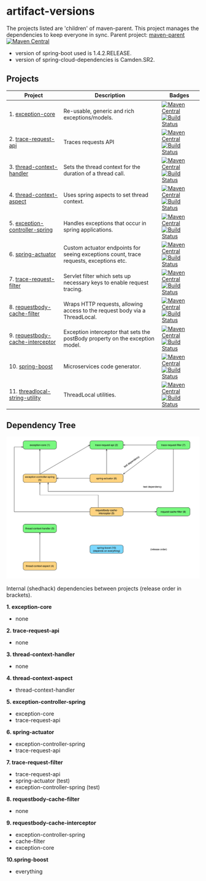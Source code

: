 # artifact-versions

The projects listed are 'children' of maven-parent. This project manages the dependencies to keep everyone in sync.
Parent project: [maven-parent](https://github.com/imamchishty/maven-parent) [![Maven Central](https://maven-badges.herokuapp.com/maven-central/com.shedhack.maven/maven-parent/badge.svg?style=plastic)](https://maven-badges.herokuapp.com/maven-central/com.shedhack.maven/maven-parent)

- version of spring-boot used is 1.4.2.RELEASE.
- version of spring-cloud-dependencies is Camden.SR2.

## Projects

| Project                                                                                           | Description                                                                                 | Badges |
|---------------------------------------------------------------------------------------------------|---------------------------------------------------------------------------------------------|---------------------------------------------------------------------------------------------------------------------------------------------------------------------------------------------------------------------------------------------------------------------------------------------------------------------------------------------------------------------------------------------------------------------------------------------------------------------------------------------------------------------------------------------------------------------------------------|
| 1. [exception-core](https://github.com/imamchishty/exception-core)                                | Re-usable, generic and rich exceptions/models.                                              |[![Maven Central](https://maven-badges.herokuapp.com/maven-central/com.shedhack.exception/exception-core/badge.svg?style=plastic)](https://maven-badges.herokuapp.com/maven-central/com.shedhack.exception/exception-core)                           [![Build Status](https://travis-ci.org/imamchishty/exception-core.svg?branch=master "Travis CI")](https://travis-ci.org/imamchishty/exception-core)                                                                   |
| 2. [trace-request-api](https://github.com/imamchishty/trace-request-api)                          | Traces requests API                                                                         |[![Maven Central](https://maven-badges.herokuapp.com/maven-central/com.shedhack.trace/trace-request-api/badge.svg?style=plastic)](https://maven-badges.herokuapp.com/maven-central/com.shedhack.trace/trace-request-api)                             [![Build Status](https://travis-ci.org/imamchishty/trace-request-api.svg?branch=master "trace-request-api")](https://travis-ci.org/imamchishty/trace-request-api)                                                   |
| 3. [thread-context-handler](https://github.com/imamchishty/thread-context-handler)                | Sets the thread context for the duration of a thread call.                                  |[![Maven Central](https://maven-badges.herokuapp.com/maven-central/com.shedhack.thread/thread-context-handler/badge.svg?style=plastic)](https://maven-badges.herokuapp.com/maven-central/com.shedhack.thread/thread-context-handler)                 [![Build Status](https://travis-ci.org/imamchishty/thread-context-handler.svg?branch=master "thread-context-aspect")](https://travis-ci.org/imamchishty/thread-context-handler)                               |
| 4. [thread-context-aspect](https://github.com/imamchishty/thread-context-aspect)                  | Uses spring aspects to set thread context.                                                  |[![Maven Central](https://maven-badges.herokuapp.com/maven-central/com.shedhack.thread/thread-context-aspect/badge.svg?style=plastic)](https://maven-badges.herokuapp.com/maven-central/com.shedhack.thread/thread-context-aspect)                   [![Build Status](https://travis-ci.org/imamchishty/thread-context-aspect.svg?branch=master "JMC threads list")](https://travis-ci.org/imamchishty/thread-context-aspect)                                       |
| 5. [exception-controller-spring](https://github.com/imamchishty/exception-controller-spring)      | Handles exceptions that occur in spring applications.                                       |[![Maven Central](https://maven-badges.herokuapp.com/maven-central/com.shedhack.exception/exception-controller-spring/badge.svg?style=plastic)](https://maven-badges.herokuapp.com/maven-central/com.shedhack.exception/exception-controller-spring) [![Build Status](https://travis-ci.org/imamchishty/exception-controller-spring.svg?branch=master "exception-controller-spring")](https://travis-ci.org/imamchishty/exception-controller-spring)           |
| 6. [spring-actuator](https://github.com/imamchishty/spring-actuator)                              | Custom actuator endpoints for seeing exceptions count, trace requests, exceptions etc.      |[![Maven Central](https://maven-badges.herokuapp.com/maven-central/com.shedhack.spring/spring-actuator/badge.svg?style=plastic)](https://maven-badges.herokuapp.com/maven-central/com.shedhack.spring/spring-actuator)                               [![Build Status](https://travis-ci.org/imamchishty/spring-actuator.svg?branch=master "Travis CI")](https://travis-ci.org/imamchishty/spring-actuator)                                                                |
| 7. [trace-request-filter](https://github.com/imamchishty/trace-request-filter)                    | Servlet filter which sets up necessary keys to enable request tracing.                      |[![Maven Central](https://maven-badges.herokuapp.com/maven-central/com.shedhack.trace/trace-request-filter/badge.svg?style=plastic)](https://maven-badges.herokuapp.com/maven-central/com.shedhack.trace/trace-request-filter)                       [![Build Status](https://travis-ci.org/imamchishty/trace-request-filter.svg?branch=master "filter-request-filter")](https://travis-ci.org/imamchishty/trace-request-filter)                                   |
| 8. [requestbody-cache-filter](https://github.com/imamchishty/requestbody-cache-filter)            | Wraps HTTP requests, allowing access to the request body via a ThreadLocal.                 |[![Maven Central](https://maven-badges.herokuapp.com/maven-central/com.shedhack.requestbody/cache-filter/badge.svg?style=plastic)](https://maven-badges.herokuapp.com/maven-central/com.shedhack.requestbody/cache-filter)                           [![Build Status](https://travis-ci.org/imamchishty/requestbody-cache-filter.svg?branch=master "requestbody-cache-filter")](https://travis-ci.org/imamchishty/requestbody-cache-filter)                       |
| 9. [requestbody-cache-interceptor](https://github.com/imamchishty/requestbody-cache-interceptor)  | Exception interceptor that sets the postBody property on the exception model.               |[![Maven Central](https://maven-badges.herokuapp.com/maven-central/com.shedhack.requestbody/cache-interceptor/badge.svg?style=plastic)](https://maven-badges.herokuapp.com/maven-central/com.shedhack.requestbody/cache-interceptor)                 [![Build Status](https://travis-ci.org/imamchishty/requestbody-cache-interceptor.svg?branch=master "requestbody-cache-filter")](https://travis-ci.org/imamchishty/requestbody-cache-interceptor)        |
| 10. [spring-boost](https://github.com/imamchishty/spring-boost)                                    | Microservices code generator.                                                               |[![Maven Central](https://maven-badges.herokuapp.com/maven-central/com.shedhack.tool/spring-boost/badge.svg?style=plastic)](https://maven-badges.herokuapp.com/maven-central/com.shedhack.tool/spring-boost)                                         [![Build Status](https://travis-ci.org/imamchishty/spring-boost.svg?branch=master "spring-boost")](https://travis-ci.org/imamchishty/spring-boost)                                                                       |
|11. [threadlocal-string-utility](https://github.com/imamchishty/threadlocal-string-utility)        | ThreadLocal utilities.                                                                      |[![Maven Central](https://maven-badges.herokuapp.com/maven-central/com.shedhack.thread/threadlocal-string-utility/badge.svg?style=plastic)](https://maven-badges.herokuapp.com/maven-central/com.shedhack.thread/threadlocal-string-utility)         [![Build Status](https://travis-ci.org/imamchishty/threadlocal-string-utility.svg?branch=master "threadlocal-string-utility")](https://travis-ci.org/imamchishty/threadlocal-string-utility)               |


## Dependency Tree

![alt tag](https://github.com/imamchishty/artifact-versions/blob/master/shedhack-dependency-tree.jpg)

Internal (shedhack) dependencies between projects (release order in brackets).

__1. exception-core__
  - none

__2. trace-request-api__
  - none
    
__3. thread-context-handler__
  - none

__4. thread-context-aspect__
  - thread-context-handler

__5. exception-controller-spring__
  - exception-core
  - trace-request-api

__6. spring-actuator__
  - exception-controller-spring
  - trace-request-api

__7. trace-request-filter__
  - trace-request-api
  - spring-actuator (test)
  - exception-controller-spring (test)

__8. requestbody-cache-filter__
  - none

__9. requestbody-cache-interceptor__
  - exception-controller-spring
  - cache-filter
  - exception-core

__10.spring-boost__
  - everything

